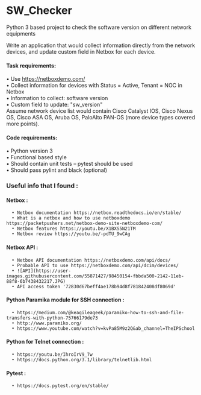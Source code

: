 # SW_Checker
Python 3 based project to check the software version on different network equipments

Write an application that would collect information directly from the network devices, and update custom field in Netbox for each device.</br>
#### Task requirements:</br>
•	Use https://netboxdemo.com/</br>
•	Collect information for devices with Status = Active, Tenant = NOC in Netbox</br>
•	Information to collect: software version</br>
•	Custom field to update: "sw_version"</br>
Assume network device list would contain Cisco Catalyst IOS, Cisco Nexus OS, Cisco ASA OS, Aruba OS, PaloAlto PAN-OS (more device types covered more points).</br>
#### Code requirements:</br>
•	Python version 3</br>
•	Functional based style</br>
•	Should contain unit tests – pytest should be used</br>
•	Should pass pylint and black (optional)</br>

### Useful info that I found :
#### Netbox :</br>
      • Netbox documentation https://netbox.readthedocs.io/en/stable/
      • What is a netbox and how to use netboxdemo https://packetpushers.net/netbox-demo-site-netboxdemo-com/
      • Netbox features https://youtu.be/X1BXS5N21TM
      • Netbox review https://youtu.be/-pdTU_9wCAg
#### Netbox API :</br>
      • Netbox API documentation https://netboxdemo.com/api/docs/
      • Probable API to use https://netboxdemo.com/api/dcim/devices/
      • ![API](https://user-images.githubusercontent.com/55871427/98450154-fbbda500-2142-11eb-88f8-6b7438432217.JPG)
      • API access token '72830d67beff4ae178b94d8f781842408df8069d'
      
####  Python Paramika module for SSH connection :</br>
      • https://medium.com/@keagileageek/paramiko-how-to-ssh-and-file-transfers-with-python-75766179de73
      • http://www.paramiko.org/
      • https://www.youtube.com/watch?v=kvPa85M9z2Q&ab_channel=TheIPSchool
####  Python for Telnet connection :</br>      
      • https://youtu.be/IhroIrV9_7w
      • https://docs.python.org/3.1/library/telnetlib.html
#### Pytest :</br>      
      • https://docs.pytest.org/en/stable/
